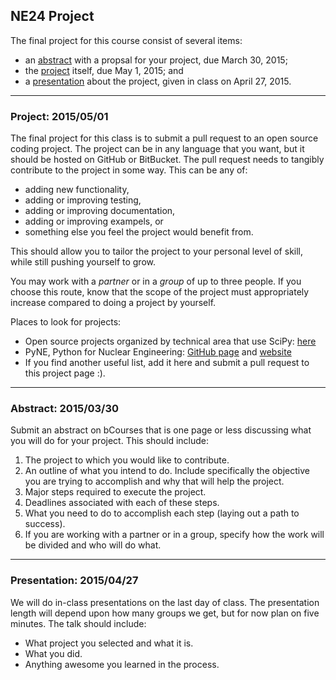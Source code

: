 ## NE24 Project

The final project for this course consist of several items:

*  an [abstract](#meeting-20150330) with a propsal for your project, due March 30, 2015;
*  the [project](#meeting-20150501) itself, due May 1, 2015; and
*  a [presentation](#meeting-20140427) about the project, given in class on April 27, 2015.

-----------
### Project: 2015/05/01 

The final project for this class is to submit a pull request to an open source coding project.
The project can be in any language that you want, but it should be hosted on GitHub or BitBucket. 
The pull request needs to tangibly contribute to the project in some way. 
This can be any of:

* adding new functionality,
* adding or improving testing,
* adding or improving documentation,
* adding or improving exampels, or
* something else you feel the project would benefit from.

This should allow you to tailor the project to your personal level of skill, while still pushing yourself to grow.

You may work with a *partner* or in a *group* of up to three people. 
If you choose this route, know that the scope of the project must appropriately increase compared to doing a project by yourself.

Places to look for projects:

* Open source projects organized by technical area that use SciPy: [here](http://www.scipy.org/topical-software.html#topic-guides-organized-by-scientific-field)
* PyNE, Python for Nuclear Engineering: [GitHub page](https://github.com/pyne/pyne) and [website](http://pyne.io/)
* If you find another useful list, add it here and submit a pull request to this project page :).

-----------
### Abstract: 2015/03/30

Submit an abstract on bCourses that is one page or less discussing what you will do for your project. This should include:

1. The project to which you would like to contribute.
2. An outline of what you intend to do. 
Include specifically the objective you are trying to accomplish and why that will help the project.
3. Major steps required to execute the project.
4. Deadlines associated with each of these steps.
5. What you need to do to accomplish each step (laying out a path to success).
6. If you are working with a partner or in a group, specify how the work will be divided and who will do what.

-----------
### Presentation: 2015/04/27

We will do in-class presentations on the last day of class. 
The presentation length will depend upon how many groups we get, but for now plan on five minutes. 
The talk should include:

* What project you selected and what it is.
* What you did.
* Anything awesome you learned in the process.
